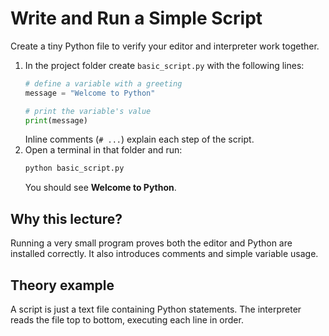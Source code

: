 # Write and Run a Simple Script

Create a tiny Python file to verify your editor and interpreter work together.

1. In the project folder create `basic_script.py` with the following lines:
   ```python
   # define a variable with a greeting
   message = "Welcome to Python"

   # print the variable's value
   print(message)
   ```
   Inline comments (`# ...`) explain each step of the script.
2. Open a terminal in that folder and run:
   ```bash
   python basic_script.py
   ```
   You should see **Welcome to Python**.

## Why this lecture?

Running a very small program proves both the editor and Python are installed correctly. It also introduces comments and simple variable usage.

## Theory example
A script is just a text file containing Python statements. The interpreter reads the file top to bottom, executing each line in order.
